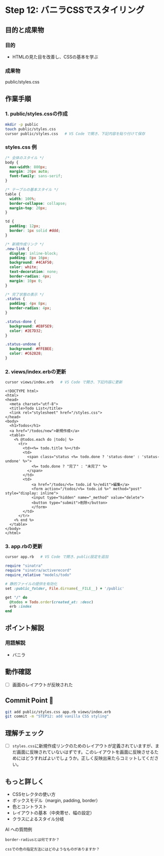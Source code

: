 # Step 12: バニラCSSでスタイリング

## 目的と成果物

### 目的
- HTMLの見た目を改善し、CSSの基本を学ぶ

### 成果物
public/styles.css

## 作業手順

### 1. public/styles.cssの作成
```bash
mkdir -p public
touch public/styles.css
cursor public/styles.css   # VS Code で開き、下記内容を貼り付けて保存
```

### styles.css 例
```css
/* 全体のスタイル */
body {
  max-width: 800px;
  margin: 20px auto;
  font-family: sans-serif;
}

/* テーブルの基本スタイル */
table {
  width: 100%;
  border-collapse: collapse;
  margin-top: 20px;
}

td {
  padding: 12px;
  border: 1px solid #ddd;
}

/* 新規作成リンク */
.new-link {
  display: inline-block;
  padding: 8px 16px;
  background: #4CAF50;
  color: white;
  text-decoration: none;
  border-radius: 4px;
  margin: 10px 0;
}

/* 完了状態の表示 */
.status {
  padding: 4px 8px;
  border-radius: 4px;
}

.status-done {
  background: #E8F5E9;
  color: #2E7D32;
}

.status-undone {
  background: #FFEBEE;
  color: #C62828;
}
```

### 2. views/index.erbの更新
```bash
cursor views/index.erb   # VS Code で開き、下記内容に更新
```

```erb
<!DOCTYPE html>
<html>
<head>
  <meta charset="utf-8">
  <title>Todo List</title>
  <link rel="stylesheet" href="/styles.css">
</head>
<body>
  <h1>Todos</h1>
  <a href="/todos/new">新規作成</a>
  <table>
    <% @todos.each do |todo| %>
      <tr>
        <td><%= todo.title %></td>
        <td>
          <span class="status <%= todo.done ? 'status-done' : 'status-undone' %>">
            <%= todo.done ? "完了" : "未完了" %>
          </span>
        </td>
        <td>
            <a href="/todos/<%= todo.id %>/edit">編集</a>
            <form action="/todos/<%= todo.id %>" method="post" style="display: inline">
            <input type="hidden" name="_method" value="delete">
            <button type="submit">削除</button>
            </form>
        </td>
      </tr>
    <% end %>
  </table>
</body>
</html>
```

### 3. app.rbの更新
```bash
cursor app.rb   # VS Code で開き、public設定を追加
```

```ruby
require "sinatra"
require "sinatra/activerecord"
require_relative "models/todo"

# 静的ファイルの提供を有効化
set :public_folder, File.dirname(__FILE__) + '/public'

get "/" do
  @todos = Todo.order(created_at: :desc)
  erb :index
end
```

## ポイント解説

### 用語解説
- バニラ


## 動作確認
- [ ] 画面のレイアウトが反映された

## Commit Point 🚩
```bash
git add public/styles.css app.rb views/index.erb
git commit -m "STEP12: add vanilla CSS styling"
``` 

## 理解チェック
- [ ] `styles.css`に新規作成リンクのためのレイアウトが定義されていますが、まだ画面に反映されていないはずです。このレイアウトを画面に反映させるためにはどうすればよいでしょうか。正しく反映出来たらコミットしてください。

## もっと詳しく
- CSSセレクタの使い方
- ボックスモデル（margin, padding, border）
- 色とコントラスト
- レイアウトの基本（中央寄せ、幅の設定）
- クラスによるスタイル分岐

AI への質問例
```
border-radiusとは何ですか？

cssでの色の指定方法にはどのようなものがありますか？
```